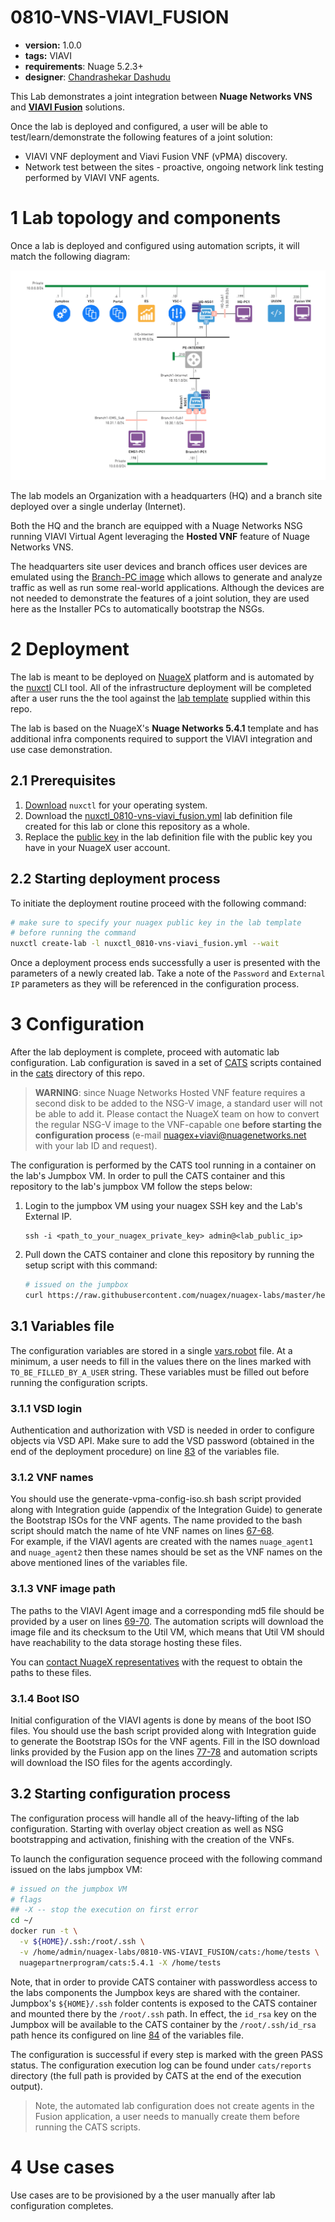 # 0810-VNS-VIAVI_FUSION

* **version:** 1.0.0
* **tags:** VIAVI
* **requirements**: Nuage 5.2.3+
* **designer**: [Chandrashekar Dashudu](mailto:chandrashekar.dashudu@nokia.com)

This Lab demonstrates a joint integration between **Nuage Networks VNS** and [**VIAVI Fusion**](https://www.viavisolutions.com/en-us/products/fusion) solutions.

Once the lab is deployed and configured, a user will be able to test/learn/demonstrate the following features of a joint solution:

* VIAVI VNF deployment and Viavi Fusion VNF (vPMA) discovery.
* Network test between the sites - proactive, ongoing network link testing performed by VIAVI VNF agents.

# 1 Lab topology and components
Once a lab is deployed and configured using automation scripts, it will match the following diagram:

![lab](images/viavi-lab.png)

The lab models an Organization with a headquarters (HQ) and a branch site deployed over a single underlay (Internet).

Both the HQ and the branch are equipped with a Nuage Networks NSG running VIAVI Virtual Agent leveraging the **Hosted VNF** feature of Nuage Networks VNS.  

The headquarters site user devices and branch offices user devices are emulated using the [Branch-PC image](https://nuagenetworks.zendesk.com/hc/en-us/articles/360010244033) which allows to generate and analyze traffic as well as run some real-world applications. Although the devices are not needed to demonstrate the features of a joint solution, they are used here as the Installer PCs to automatically bootstrap the NSGs.

# 2 Deployment
The lab is meant to be deployed on [NuageX](https://nuagex.io) platform and is automated by the [nuxctl](https://nuxctl.nuagex.io) CLI tool. All of the infrastructure deployment will be completed after a user runs the the tool against the [lab template](nuxctl_0810-vns-viavi_fusion.yml) supplied within this repo.

The lab is based on the NuageX's **Nuage Networks 5.4.1** template and has additional infra components required to support the VIAVI integration and use case demonstration.

## 2.1 Prerequisites
1. [Download](https://nuxctl.nuagex.io#download) `nuxctl` for your operating system.
2. Download the [nuxctl_0810-vns-viavi_fusion.yml](nuxctl_0810-vns-viavi_fusion.yml) lab definition file created for this lab or clone this repository as a whole.
3. Replace the [public key](nuxctl_0810-vns-viavi_fusion.yml#L7) in the lab definition file with the public key you have in your NuageX user account.

## 2.2 Starting deployment process
To initiate the deployment routine proceed with the following command:
```bash
# make sure to specify your nuagex public key in the lab template
# before running the command
nuxctl create-lab -l nuxctl_0810-vns-viavi_fusion.yml --wait
```

Once a deployment process ends successfully a user is presented with the parameters of a newly created lab. Take a note of the `Password` and `External IP` parameters as they will be referenced in the configuration process.

# 3 Configuration
After the lab deployment is complete, proceed with automatic lab configuration. Lab configuration is saved in a set of [CATS](http://cats-docs.nuageteam.net) scripts contained in the [cats](./cats/) directory of this repo.

> **WARNING**: since Nuage Networks Hosted VNF feature requires a second disk to be added to the NSG-V image, a standard user will not be able to add it. Please contact the NuageX team on how to convert the regular NSG-V image to the VNF-capable one **before starting the configuration process** (e-mail nuagex+viavi@nuagenetworks.net with your lab ID and request).

The configuration is performed by the CATS tool running in a container on the lab's Jumpbox VM. In order to pull the CATS container and this repository to the lab's jumpbox VM follow the steps below:

1. Login to the jumpbox VM using your nuagex SSH key and the Lab's External IP.
   ```
   ssh -i <path_to_your_nuagex_private_key> admin@<lab_public_ip>
   ```

2. Pull down the CATS container and clone this repository by running the setup script with this command:
   ```bash
   # issued on the jumpbox
   curl https://raw.githubusercontent.com/nuagex/nuagex-labs/master/helpers/setup_5.4.1.sh | bash
   ```

## 3.1 Variables file
The configuration variables are stored in a single [vars.robot](./cats/vars.robot) file. At a minimum, a user needs to fill in the values there on the lines marked with `TO_BE_FILLED_BY_A_USER` string. These variables must be filled out before running the configuration scripts.

### 3.1.1 VSD login
Authentication and authorization with VSD is needed in order to configure objects via VSD API. Make sure to add the VSD password (obtained in the end of the deployment procedure) on line [83](./cats/vars.robot#L83) of the variables file.

### 3.1.2 VNF names
You should use the generate-vpma-config-iso.sh bash script provided along with Integration guide (appendix of the Integration Guide) to generate the Bootstrap ISOs for the VNF agents. The name provided to the bash script should match the name of hte VNF names on lines [67-68](./cats/vars.robot#L67-L68).  
For example, if the VIAVI agents are created with the names `nuage_agent1` and `nuage_agent2` then these names should be set as the VNF names on the above mentioned lines of the variables file.

### 3.1.3 VNF image path
The paths to the VIAVI Agent image and a corresponding md5 file should be provided by a user on lines [69-70](./cats/vars.robot#L69-L70). The automation scripts will download the image file and its checksum to the Util VM, which means that Util VM should have reachability to the data storage hosting these files.

You can [contact NuageX representatives](mailto:nuagex+viavi@nuagenetworks.net) with the request to obtain the paths to these files.

### 3.1.4 Boot ISO
Initial configuration of the VIAVI agents is done by means of the boot ISO files. You should use the bash script provided along with Integration guide to generate the Bootstrap ISOs for the VNF agents. Fill in the ISO download links provided by the Fusion app on the lines [77-78](./cats/vars.robot#L77-L78) and automation scripts will download the ISO files for the agents accordingly.

## 3.2 Starting configuration process
The configuration process will handle all of the heavy-lifting of the lab configuration. Starting with overlay object creation as well as NSG bootstrapping and activation, finishing with the creation of the VNFs.

To launch the configuration sequence proceed with the following command issued on the labs jumpbox VM:

```bash
# issued on the jumpbox VM
# flags
## -X -- stop the execution on first error
cd ~/
docker run -t \
  -v ${HOME}/.ssh:/root/.ssh \
  -v /home/admin/nuagex-labs/0810-VNS-VIAVI_FUSION/cats:/home/tests \
  nuagepartnerprogram/cats:5.4.1 -X /home/tests
```

Note, that in order to provide CATS container with passwordless access to the labs components the Jumpbox keys are shared with the container.  
Jumpbox's `${HOME}/.ssh` folder contents is exposed to the CATS container and mounted there by the `/root/.ssh` path. In effect, the `id_rsa` key on the Jumpbox will be available to the CATS container by the `/root/.ssh/id_rsa` path hence its configured on line [84](./cats/vars.robot#L84) of the variables file.


The configuration is successful if every step is marked with the green PASS status. The configuration execution log can be found under `cats/reports` directory (the full path is provided by CATS at the end of the execution output).

> Note, the automated lab configuration does not create agents in the Fusion application, a user needs to manually create them before running the CATS scripts.

# 4 Use cases
Use cases are to be provisioned by a the user manually after lab configuration completes.
